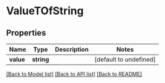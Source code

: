 
# ValueTOfString

## Properties
Name | Type | Description | Notes
------------ | ------------- | ------------- | -------------
**value** | **string** |  | [default to undefined]



[[Back to Model list]](README.md#documentation-for-models) [[Back to API list]](README.md#documentation-for-api-endpoints) [[Back to README]](README.md)

